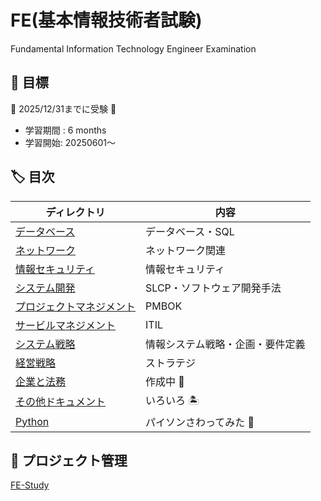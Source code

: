 # FE(基本情報技術者試験)

Fundamental Information Technology Engineer Examination

## :dart: 目標

:dog: 2025/12/31までに受験 :dog:

- 学習期間 : 6 months
- 学習開始: 20250601〜

## :label: 目次

| ディレクトリ                      | 内容                             |
|-----------------------------------|----------------------------------|
| [データベース](./db/)             | データベース・SQL                |
| [ネットワーク](./network/)        | ネットワーク関連                 |
| [情報セキュリティ](./is/)         | 情報セキュリティ                 |
| [システム開発](./development/)    | SLCP・ソフトウェア開発手法       |
| [プロジェクトマネジメント](./pm/) | PMBOK                            |
| [サービルマネジメント](./sm/)     | ITIL                             |
| [システム戦略](./ss/)             | 情報システム戦略・企画・要件定義 |
| [経営戦略](./ms/)                 | ストラテジ                       |
| [企業と法務](./cl/)               | 作成中 :dog:                     |
| [その他ドキュメント](./doc/)      | いろいろ :desert_island:         |
| [Python](./python/)               | パイソンさわってみた :dog:       |

## :pushpin: プロジェクト管理

[FE-Study](https://github.com/users/tomo-john/projects/2)

